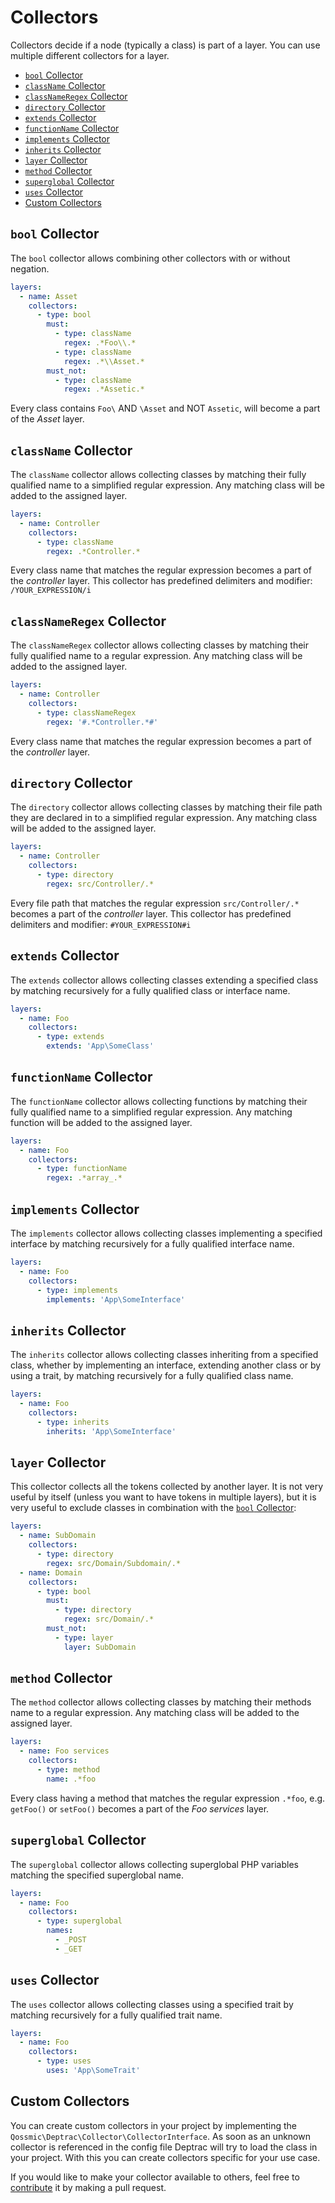 # Collectors

Collectors decide if a node (typically a class) is part of a layer. You can use
multiple different collectors for a layer.

* [`bool` Collector](#bool-collector)
* [`className` Collector](#classname-collector)
* [`classNameRegex` Collector](#classnameregex-collector)
* [`directory` Collector](#directory-collector)
* [`extends` Collector](#extends-collector)
* [`functionName` Collector](#functionname-collector)
* [`implements` Collector](#implements-collector)
* [`inherits` Collector](#inherits-collector)
* [`layer` Collector](#layer-collector)
* [`method` Collector](#method-collector)
* [`superglobal` Collector](#superglobal-collector)
* [`uses` Collector](#uses-collector)
* [Custom Collectors](#custom-collectors)

## `bool` Collector

The `bool` collector allows combining other collectors with or without negation.

```yml
layers:
  - name: Asset
    collectors:
      - type: bool
        must:
          - type: className
            regex: .*Foo\\.*
          - type: className
            regex: .*\\Asset.*
        must_not:
          - type: className
            regex: .*Assetic.*
```

Every class contains `Foo\` AND `\Asset` and NOT `Assetic`, will become a part
of the *Asset* layer.

## `className` Collector

The `className` collector allows collecting classes by matching their fully
qualified name to a simplified regular expression. Any matching class will be
added to the assigned layer.

```yaml
layers:
  - name: Controller
    collectors:
      - type: className
        regex: .*Controller.*
```

Every class name that matches the regular expression becomes a part of the
*controller* layer. This collector has predefined delimiters and
modifier: `/YOUR_EXPRESSION/i`

## `classNameRegex` Collector

The `classNameRegex` collector allows collecting classes by matching their fully
qualified name to a regular expression. Any matching class will be added to the
assigned layer.

```yaml
layers:
  - name: Controller
    collectors:
      - type: classNameRegex
        regex: '#.*Controller.*#'
```

Every class name that matches the regular expression becomes a part of the
*controller* layer.

## `directory` Collector

The `directory` collector allows collecting classes by matching their file path
they are declared in to a simplified regular expression. Any matching class will
be added to the assigned layer.

```yaml
layers:
  - name: Controller
    collectors:
      - type: directory
        regex: src/Controller/.*
```

Every file path that matches the regular expression `src/Controller/.*` becomes
a part of the *controller* layer. This collector has predefined delimiters and
modifier: `#YOUR_EXPRESSION#i`

## `extends` Collector

The `extends` collector allows collecting classes extending a specified class by
matching recursively for a fully qualified class or interface name.

```yaml
layers:
  - name: Foo
    collectors:
      - type: extends
        extends: 'App\SomeClass'
```

## `functionName` Collector

The `functionName` collector allows collecting functions by matching their fully
qualified name to a simplified regular expression. Any matching function will be
added to the assigned layer.

```yaml
layers:
  - name: Foo
    collectors:
      - type: functionName
        regex: .*array_.*
```

## `implements` Collector

The `implements` collector allows collecting classes implementing a specified
interface by matching recursively for a fully qualified interface name.

```yaml
layers:
  - name: Foo
    collectors:
      - type: implements
        implements: 'App\SomeInterface'
```

## `inherits` Collector

The `inherits` collector allows collecting classes inheriting from a specified
class, whether by implementing an interface, extending another class or by using
a trait, by matching recursively for a fully qualified class name.

```yaml
layers:
  - name: Foo
    collectors:
      - type: inherits
        inherits: 'App\SomeInterface'
```

## `layer` Collector

This collector collects all the tokens collected by another layer. It is not
very useful by itself (unless you want to have tokens in multiple layers), but
it is very useful to exclude classes in combination with
the [`bool` Collector](#bool-collector):

```yml
layers:
  - name: SubDomain
    collectors:
      - type: directory
        regex: src/Domain/Subdomain/.*
  - name: Domain
    collectors:
      - type: bool
        must:
          - type: directory
            regex: src/Domain/.*
        must_not:
          - type: layer
            layer: SubDomain
```

## `method` Collector

The `method` collector allows collecting classes by matching their methods name
to a regular expression. Any matching class will be added to the assigned layer.

```yaml
layers:
  - name: Foo services
    collectors:
      - type: method
        name: .*foo
```

Every class having a method that matches the regular expression `.*foo`,
e.g. `getFoo()` or `setFoo()` becomes a part of the *Foo services* layer.

## `superglobal` Collector

The `superglobal` collector allows collecting superglobal PHP variables matching
the specified superglobal name.

```yaml
layers:
  - name: Foo
    collectors:
      - type: superglobal
        names:
          - _POST
          - _GET
```

## `uses` Collector

The `uses` collector allows collecting classes using a specified trait by
matching recursively for a fully qualified trait name.

```yaml
layers:
  - name: Foo
    collectors:
      - type: uses
        uses: 'App\SomeTrait'
```

## Custom Collectors

You can create custom collectors in your project by implementing the
`Qossmic\Deptrac\Collector\CollectorInterface`. As soon as an unknown collector
is referenced in the config file Deptrac will try to load the class in your
project. With this you can create collectors specific for your use case.

If you would like to make your collector available to others, feel free to
[contribute](contributing.md) it by making a pull request.
